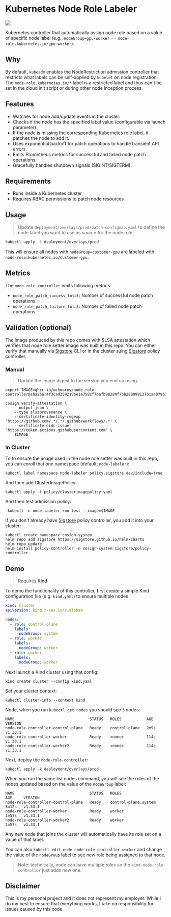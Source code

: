 # Kubernetes Node Role Labeler

![](images/workflow-tag.png)

Kubernetes controller that automatically assign node role based on a value of specific node label (e.g., `nodeGroup=gpu-worker` == `node-role.kubernetes.io/gpu-worker`).

## Why 

By default, `kubeadm` enables the NodeRestriction admission controller that restricts what labels can be self-applied by `kubelet` on node registration. The `node-role.kubernetes.io/*` label is a restricted label and thus can't be set in the cloud init script or during other node inception process.

## Features

- Watches for node add/update events in the cluster.
- Checks if the node has the specified label value (configurable via launch parameter).
- If the node is missing the corresponding Kubernetes role label, it patches the node to add it.
- Uses exponential backoff for patch operations to handle transient API errors.
- Emits Prometheus metrics for successful and failed node patch operations.
- Gracefully handles shutdown signals (SIGINT/SIGTERM).

## Requirements

- Runs inside a Kubernetes cluster
- Requires RBAC permissions to patch node resources

## Usage

> Update `deployment/overlays/prod/patch-configmap.yaml` to define the node label you want to use as source for the node role. 

```sh
kubectl apply -k deployment/overlays/prod
```

This will ensure all nodes with `nodeGroup=customer-gpu` are labeled with `node-role.kubernetes.io/customer-gpu`.

## Metrics

The `node-role-controller` emits following metrics: 

- `node_role_patch_success_total`: Number of successful node patch operations.
- `node_role_patch_failure_total`: Number of failed node patch operations.

## Validation (optional)

The image produced by this repo comes with SLSA attestation which verifies that node role setter image was built in this repo. You can either verify that manually via [Sigstore](https://docs.sigstore.dev/about/overview/)  CLI or in the cluster suing [Sigstore](https://docs.sigstore.dev/about/overview/) policy controller.

### Manual 

> Update the image digest to the version you end up using.

```shell
export IMAGE=ghcr.io/mchmarny/node-role-controller@sha256:4f3cad359219be1e758cf7eafb90284f7bb280999127b1aa079618541e154766

cosign verify-attestation \
    --output json \
    --type slsaprovenance \
    --certificate-identity-regexp 'https://github.com/.*/.*/.github/workflows/.*' \
    --certificate-oidc-issuer 'https://token.actions.githubusercontent.com' \
    $IMAGE 
```

### In Cluster

To to ensure the image used in the node role setter was built in this repo, you can enroll that one namespace (default: `node-labeler`):

```shell
kubectl label namespace node-labeler policy.sigstore.dev/include=true
```

And then add ClusterImagePolicy:

```shell
kubectl apply -f policy/clusterimagepolicy.yaml
```

And then test admission policy: 

```shell
 kubectl -n node-labeler run test --image=$IMAGE
```

If you don't already have [Sigstore](https://docs.sigstore.dev/about/overview/) policy controller, you add it into your cluster:

```shell
kubectl create namespace cosign-system
helm repo add sigstore https://sigstore.github.io/helm-charts
helm repo update
helm install policy-controller -n cosign-system sigstore/policy-controller
```

## Demo 

> Requires [Kind](https://kind.sigs.k8s.io/)

To demo the functionality of this controller, first create a simple Kind configuration file (e.g. `kind.yaml`) to ensure multiple nodes

```yaml
kind: Cluster
apiVersion: kind.x-k8s.io/v1alpha4

nodes:
  - role: control-plane
    labels:
      nodeGroup: system
  - role: worker
    labels:
      nodeGroup: worker
  - role: worker
    labels:
      nodeGroup: worker
```

Next launch a Kind cluster using that config:

```shell
kind create cluster --config kind.yaml
```

Set your cluster context: 

```shell
kubectl cluster-info --context kind
```

Node, when you run `kubectl get nodes` you should see `3` nodes:

```shell
NAME                                 STATUS   ROLES           AGE    VERSION
node-role-controller-control-plane   Ready    control-plane   2m9s   v1.33.1
node-role-controller-worker          Ready    <none>          114s   v1.33.1
node-role-controller-worker2         Ready    <none>          114s   v1.33.1
```

Next, deploy the `node-role-controller`:

```shell
kubectl apply -k deployment/overlays/prod
```

When you run the same list nodes command, you will see the roles of the nodes updated based on the value of the `nodeGroup` label: 

```shell
NAME                                 STATUS   ROLES                  AGE     VERSION
node-role-controller-control-plane   Ready    control-plane,system   3m12s   v1.33.1
node-role-controller-worker          Ready    worker                 2m57s   v1.33.1
node-role-controller-worker2         Ready    worker                 2m57s   v1.33.1
```

Any new node that joins the cluster will automatically have its role set on a value of that label. 

You can also `kubectl edit node node-role-controller-worker` and change the value of the `nodeGroup` label to see new role being assigned to that node. 

> Note: technically, node can have multiple roles so the `kind-node-role-controller` just adds new one. 

## Disclaimer

This is my personal project and it does not represent my employer. While I do my best to ensure that everything works, I take no responsibility for issues caused by this code.